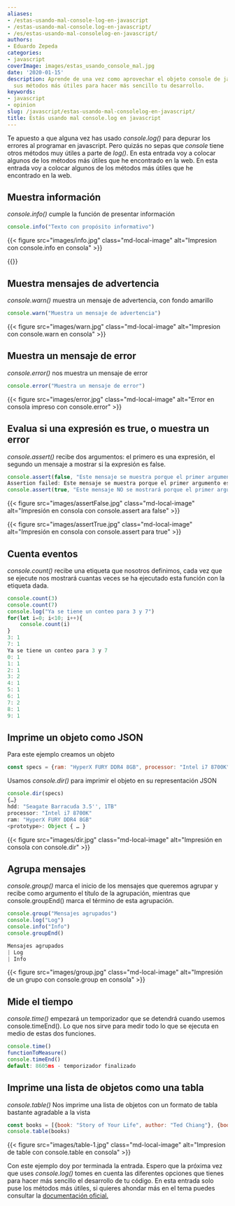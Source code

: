 ```yaml
---
aliases:
- /estas-usando-mal-console-log-en-javascript
- /estas-usando-mal-console.log-en-javascript/
- /es/estas-usando-mal-consolelog-en-javascript/
authors:
- Eduardo Zepeda
categories:
- javascript
coverImage: images/estas_usando_console_mal.jpg
date: '2020-01-15'
description: Aprende de una vez como aprovechar el objeto console de javascript y
  sus métodos más útiles para hacer más sencillo tu desarrollo.
keywords:
- javascript
- opinion
slug: /javascript/estas-usando-mal-consolelog-en-javascript/
title: Estás usando mal console.log en javascript
---
```


Te apuesto a que alguna vez has usado _console.log()_ para depurar los errores al programar en javascript. Pero quizás no sepas que _console_ tiene otros métodos muy útiles a parte de _log()_. En esta entrada voy a colocar algunos de los métodos más útiles que he encontrado en la web. En esta entrada voy a colocar algunos de los métodos más útiles que he encontrado en la web.

## Muestra información

_console.info()_ cumple la función de presentar información

```javascript
console.info("Texto con propósito informativo")
```

{{< figure src="images/info.jpg" class="md-local-image" alt="Impresion con console.info en consola" >}}

{{<ad>}}

## Muestra mensajes de advertencia

_console.warn()_ muestra un mensaje de advertencia, con fondo amarillo

```javascript
console.warn("Muestra un mensaje de advertencia")
```

{{< figure src="images/warn.jpg" class="md-local-image" alt="Impresion con console.warn en consola" >}}

## Muestra un mensaje de error

_console.error()_ nos muestra un mensaje de error

```javascript
console.error("Muestra un mensaje de error")
```

{{< figure src="images/error.jpg" class="md-local-image" alt="Error en consola impreso con console.error" >}}

## Evalua si una expresión es true, o muestra un error

_console.assert()_ recibe dos argumentos: el primero es una expresión, el segundo un mensaje a mostrar si la expresión es false.

```javascript
console.assert(false, "Este mensaje se muestra porque el primer argumento es false")
Assertion failed: Este mensaje se muestra porque el primer argumento es false
console.assert(true, "Este mensaje NO se mostrará porque el primer argumento es true")
```

{{< figure src="images/assertFalse.jpg" class="md-local-image" alt="Impresión en consola con console.assert ara false" >}}

{{< figure src="images/assertTrue.jpg" class="md-local-image" alt="Impresión en consola con console.assert para true" >}}

## Cuenta eventos

_console.count()_ recibe una etiqueta que nosotros definimos, cada vez que se ejecute nos mostrará cuantas veces se ha ejecutado esta función con la etiqueta dada.

```javascript
console.count(3)
console.count(7)
console.log("Ya se tiene un conteo para 3 y 7")
for(let i=0; i<10; i++){
    console.count(i)
}
3: 1 
7: 1 
Ya se tiene un conteo para 3 y 7
0: 1 
1: 1 
2: 1 
3: 2 
4: 1 
5: 1 
6: 1 
7: 2
8: 1 
9: 1
```

## Imprime un objeto como JSON

Para este ejemplo creamos un objeto

```javascript
const specs = {ram: "HyperX FURY DDR4 8GB", processor: "Intel i7 8700K", "hdd": "Seagate Barracuda 3.5'', 1TB"}
```

Usamos _console.dir()_ para imprimir el objeto en su representación JSON

```javascript
console.dir(specs)
{…}
hdd: "Seagate Barracuda 3.5'', 1TB"
processor: "Intel i7 8700K"
ram: "HyperX FURY DDR4 8GB"
<prototype>: Object { … }
```

{{< figure src="images/dir.jpg" class="md-local-image" alt="Impresión en consola con console.dir" >}}

## Agrupa mensajes

_console.group()_ marca el inicio de los mensajes que queremos agrupar y recibe como argumento el título de la agrupación, mientras que console.groupEnd() marca el término de esta agrupación.

```javascript
console.group("Mensajes agrupados")
console.log("Log")
console.info("Info")
console.groupEnd()

Mensajes agrupados
| Log
| Info
```

{{< figure src="images/group.jpg" class="md-local-image" alt="Impresión de un grupo con console.group en consola" >}}

## Mide el tiempo

_console.time()_ empezará un temporizador que se detendrá cuando usemos console.timeEnd(). Lo que nos sirve para medir todo lo que se ejecuta en medio de estas dos funciones.

```javascript
console.time()
functionToMeasure()
console.timeEnd()
default: 8605ms - temporizador finalizado
```

## Imprime una lista de objetos como una tabla

_console.table()_ Nos imprime una lista de objetos con un formato de tabla bastante agradable a la vista

```javascript
const books = [{book: "Story of Your Life", author: "Ted Chiang"}, {book: "The last answer", author: "Isaac Asimov"}, {book: "do androids dream of electric sheep?", author: "Philip K. Dick"}]
console.table(books)
```

{{< figure src="images/table-1.jpg" class="md-local-image" alt="Impresion de table con console.table en consola" >}}

Con este ejemplo doy por terminada la entrada. Espero que la próxima vez que uses _console.log()_ tomes en cuenta las diferentes opciones que tienes para hacer más sencillo el desarrollo de tu código. En esta entrada solo puse los métodos más útiles, si quieres ahondar más en el tema puedes consultar la [documentación oficial.](https://developer.mozilla.org/es/docs/Web/API/Console)